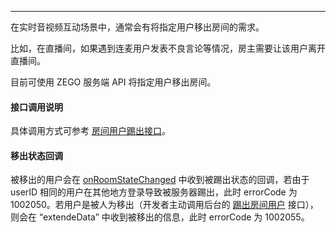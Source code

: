 <Title>如何将指定用户移出房间？</Title>



- - -

在实时音视频互动场景中，通常会有将指定用户移出房间的需求。

比如，在直播间，如果遇到连麦用户发表不良言论等情况，房主需要让该用户离开直播间。

目前可使用 ZEGO 服务端 API 将指定用户移出房间。

#### 接口调用说明

具体调用方式可参考 [房间用户踢出接口](/real-time-video-server/api-reference/room/kick-out-user)。

#### 移出状态回调

被移出的用户会在 [onRoomStateChanged](https://doc-zh.zego.im/article/api?doc=Express_Video_SDK_API~Java_android~class~im-zego-zegoexpress-callback-i-zego-event-handler#on-room-state-changed) 中收到被踢出状态的回调，若由于 userID 相同的用户在其他地方登录导致被服务器踢出，此时 errorCode 为 1002050。若用户是被人为移出（开发者主动调用后台的 [踢出房间用户](/real-time-video-server/api-reference/room/kick-out-user) 接口），则会在 “extendeData” 中收到被移出的信息，此时 errorCode 为 1002055。
